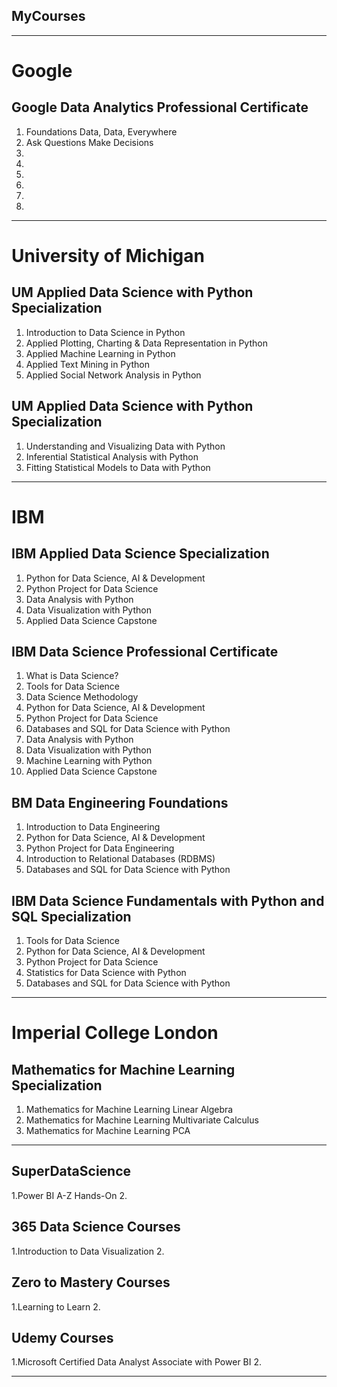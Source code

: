 ## MyCourses
***

# Google
## Google Data Analytics Professional Certificate
1. Foundations Data, Data, Everywhere
2. Ask Questions Make Decisions
3. 
4.
5.
6.
7.
8.

***



# University of Michigan
## UM Applied Data Science with Python Specialization
1. Introduction to Data Science in Python
2. Applied Plotting, Charting & Data Representation in Python
3. Applied Machine Learning in Python
4. Applied Text Mining in Python
5. Applied Social Network Analysis in Python

## UM Applied Data Science with Python Specialization
1. Understanding and Visualizing Data with Python
2. Inferential Statistical Analysis with Python
3. Fitting Statistical Models to Data with Python

***


# IBM

## IBM Applied Data Science Specialization
1. Python for Data Science, AI & Development
2. Python Project for Data Science
3. Data Analysis with Python
4. Data Visualization with Python
5. Applied Data Science Capstone

## IBM Data Science Professional Certificate
1. What is Data Science? 
2. Tools for Data Science
3. Data Science Methodology
4. Python for Data Science, AI & Development
5. Python Project for Data Science
6. Databases and SQL for Data Science with Python
7. Data Analysis with Python
8. Data Visualization with Python
9. Machine Learning with Python
10. Applied Data Science Capstone

## BM Data Engineering Foundations
1. Introduction to Data Engineering
2. Python for Data Science, AI & Development
3. Python Project for Data Engineering
4. Introduction to Relational Databases (RDBMS)
5. Databases and SQL for Data Science with Python

## IBM Data Science Fundamentals with Python and SQL Specialization
1. Tools for Data Science
2. Python for Data Science, AI & Development
3. Python Project for Data Science
4. Statistics for Data Science with Python
5. Databases and SQL for Data Science with Python

***

# Imperial College London
## Mathematics for Machine Learning Specialization
1. Mathematics for Machine Learning Linear Algebra
2. Mathematics for Machine Learning Multivariate Calculus
3. Mathematics for Machine Learning PCA


***

## SuperDataScience
1.Power BI A-Z Hands-On
2.

## 365 Data Science Courses
1.Introduction to Data Visualization
2.

## Zero to Mastery Courses
1.Learning to Learn
2.

## Udemy Courses
1.Microsoft Certified Data Analyst Associate with Power BI
2.

***
